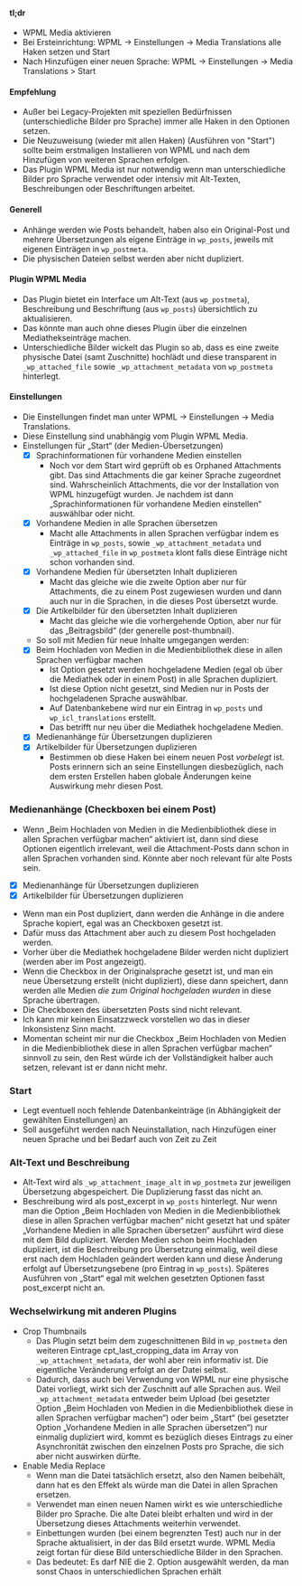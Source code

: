 #### tl;dr

- WPML Media aktivieren
- Bei Ersteinrichtung: WPML -> Einstellungen -> Media Translations alle Haken setzen und Start
- Nach Hinzufügen einer neuen Sprache: WPML -> Einstellungen -> Media Translations > Start

#### Empfehlung

- Außer bei Legacy-Projekten mit speziellen Bedürfnissen (unterschiedliche Bilder pro Sprache) immer alle Haken in den Optionen setzen.
- Die Neuzuweisung (wieder mit allen Haken) (Ausführen von "Start") sollte beim erstmaligen Installieren von WPML und nach dem Hinzufügen von weiteren Sprachen erfolgen.
- Das Plugin WPML Media ist nur notwendig wenn man unterschiedliche Bilder pro Sprache verwendet oder intensiv mit Alt-Texten, Beschreibungen oder Beschriftungen arbeitet.

#### Generell

- Anhänge werden wie Posts behandelt, haben also ein Original-Post und mehrere Übersetzungen als eigene Einträge in `wp_posts`, jeweils mit eigenen Einträgen in `wp_postmeta`.
- Die physischen Dateien selbst werden aber nicht dupliziert.

#### Plugin WPML Media

- Das Plugin bietet ein Interface um Alt-Text (aus `wp_postmeta`), Beschreibung und Beschriftung (aus `wp_posts`) übersichtlich zu aktualisieren.
- Das könnte man auch ohne dieses Plugin über die einzelnen Mediathekseinträge machen.
- Unterschiedliche Bilder wickelt das Plugin so ab, dass es eine zweite physische Datei (samt Zuschnitte) hochlädt und diese transparent in `_wp_attached_file` sowie `_wp_attachment_metadata` von `wp_postmeta` hinterlegt.

#### Einstellungen

- Die Einstellungen findet man unter WPML -> Einstellungen -> Media Translations.
- Diese Einstellung sind unabhängig vom Plugin WPML Media.
- Einstellungen für „Start“ (der Medien-Übersetzungen)
  - [x] Sprachinformationen für vorhandene Medien einstellen
    - Noch vor dem Start wird geprüft ob es Orphaned Attachments gibt. Das sind Attachments die gar keiner Sprache zugeordnet sind. Wahrscheinlich Attachments, die vor der Installation von WPML hinzugefügt wurden. Je nachdem ist dann „Sprachinformationen für vorhandene Medien einstellen“ auswählbar oder nicht.
  - [x] Vorhandene Medien in alle Sprachen übersetzen
    - Macht alle Attachments in allen Sprachen verfügbar indem es Einträge in `wp_posts`, sowie `_wp_attachment_metadata` und `_wp_attached_file` in `wp_postmeta` klont falls diese Einträge nicht schon vorhanden sind.
  - [x] Vorhandene Medien für übersetzten Inhalt duplizieren
    - Macht das gleiche wie die zweite Option aber nur für Attachments, die zu einem Post zugewiesen wurden und dann auch nur in die Sprachen, in die dieses Post übersetzt wurde.
  - [x] Die Artikelbilder für den übersetzten Inhalt duplizieren
    - Macht das gleiche wie die vorhergehende Option, aber nur für das „Beitragsbild“ (der generelle post-thumbnail).
  - So soll mit Medien für neue Inhalte umgegangen werden:
  - [x] Beim Hochladen von Medien in die Medienbibliothek diese in allen Sprachen verfügbar machen
    - Ist Option gesetzt werden hochgeladene Medien (egal ob über die Mediathek oder in einem Post) in alle Sprachen dupliziert.
    - Ist diese Option nicht gesetzt, sind Medien nur in Posts der hochgeladenen Sprache auswählbar.
    - Auf Datenbankebene wird nur ein Eintrag in `wp_posts` und `wp_icl_translations` erstellt.
    - Das betrifft nur neu über die Mediathek hochgeladene Medien.
  - [x] Medienanhänge für Übersetzungen duplizieren
  - [x] Artikelbilder für Übersetzungen duplizieren
    - Bestimmen ob diese Haken bei einem neuen Post *vorbelegt* ist. Posts erinnern sich an seine Einstellungen diesbezüglich, nach dem ersten Erstellen haben globale Änderungen keine Auswirkung mehr diesen Post.

### Medienanhänge (Checkboxen bei einem Post)
- Wenn „Beim Hochladen von Medien in die Medienbibliothek diese in allen Sprachen verfügbar machen“ aktiviert ist, dann sind diese Optionen eigentlich irrelevant, weil die Attachment-Posts dann schon in allen Sprachen vorhanden sind. Könnte aber noch relevant für alte Posts sein.
- [x] Medienanhänge für Übersetzungen duplizieren
- [x] Artikelbilder für Übersetzungen duplizieren
- Wenn man ein Post dupliziert, dann werden die Anhänge in die andere Sprache kopiert, egal was an Checkboxen gesetzt ist.
- Dafür muss das Attachment aber auch zu diesem Post hochgeladen werden.
- Vorher über die Mediathek hochgeladene Bilder werden nicht dupliziert (werden aber im Post angezeigt).
- Wenn die Checkbox in der Originalsprache gesetzt ist, und man ein neue Übersetzung erstellt (nicht dupliziert), diese dann speichert, dann werden alle Medien *die zum Original hochgeladen wurden* in diese Sprache übertragen.
- Die Checkboxen des übersetzten Posts sind nicht relevant.
- Ich kann mir keinen Einsatzzweck vorstellen wo das in dieser Inkonsistenz Sinn macht.
- Momentan scheint mir nur die Checkbox „Beim Hochladen von Medien in die Medienbibliothek diese in allen Sprachen verfügbar machen“ sinnvoll zu sein, den Rest würde ich der Vollständigkeit halber auch setzen, relevant ist er dann nicht mehr.

### Start

- Legt eventuell noch fehlende Datenbankeinträge (in Abhängigkeit der gewählten Einstellungen) an
- Soll ausgeführt werden nach Neuinstallation, nach Hinzufügen einer neuen Sprache und bei Bedarf auch von Zeit zu Zeit

### Alt-Text und Beschreibung
- Alt-Text wird als `_wp_attachment_image_alt` in `wp_postmeta` zur jeweiligen Übersetzung abgespeichert. Die Duplizierung fasst das nicht an.
- Beschreibung wird als post_excerpt in `wp_posts` hinterlegt. Nur wenn man die Option „Beim Hochladen von Medien in die Medienbibliothek diese in allen Sprachen verfügbar machen“ nicht gesetzt hat und später „Vorhandene Medien in alle Sprachen übersetzen“ ausführt wird diese mit dem Bild dupliziert. Werden Medien schon beim Hochladen dupliziert, ist die Beschreibung pro Übersetzung einmalig, weil diese erst nach dem Hochladen geändert werden kann und diese Änderung erfolgt auf Übersetzungsebene (pro Eintrag in `wp_posts`). Späteres Ausführen von „Start“ egal mit welchen gesetzten Optionen fasst post_excerpt nicht an.

### Wechselwirkung mit anderen Plugins
- Crop Thumbnails
  - Das Plugin setzt beim dem zugeschnittenen Bild in `wp_postmeta` den weiteren Eintrage cpt_last_cropping_data im Array von `_wp_attachment_metadata`, der wohl aber rein informativ ist. Die eigentliche Veränderung erfolgt an der Datei selbst.
  - Dadurch, dass auch bei Verwendung von WPML nur eine physische Datei vorliegt, wirkt sich der Zuschnitt auf alle Sprachen aus. Weil `_wp_attachment_metadata` entweder beim Upload (bei gesetzter Option „Beim Hochladen von Medien in die Medienbibliothek diese in allen Sprachen verfügbar machen“) oder beim „Start“ (bei gesetzter Option „Vorhandene Medien in alle Sprachen übersetzen“) nur einmalig dupliziert wird, kommt es bezüglich dieses Eintrags zu einer Asynchronität zwischen den einzelnen Posts pro Sprache, die sich aber nicht auswirken dürfte.
- Enable Media Replace
  - Wenn man die Datei tatsächlich ersetzt, also den Namen beibehält, dann hat es den Effekt als würde man die Datei in allen Sprachen ersetzen.
  - Verwendet man einen neuen Namen wirkt es wie unterschiedliche Bilder pro Sprache. Die alte Datei bleibt erhalten und wird in der Übersetzung dieses Attachments weiterhin verwendet.
  - Einbettungen wurden (bei einem begrenzten Test) auch nur in der Sprache aktualisiert, in der das Bild ersetzt wurde. WPML Media zeigt fortan für diese Bild unterschiedliche Bilder in den Sprachen.
  - Das bedeutet: Es darf NIE die 2. Option ausgewählt werden, da man sonst Chaos in unterschiedlichen Sprachen erhält